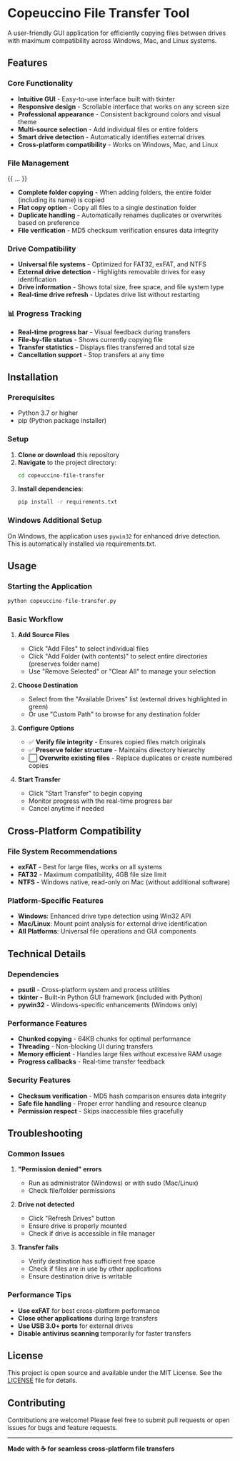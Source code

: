 # Copeuccino File Transfer Tool

A user-friendly GUI application for efficiently copying files between drives with maximum compatibility across Windows, Mac, and Linux systems.

## Features

### **Core Functionality**
- **Intuitive GUI** - Easy-to-use interface built with tkinter
- **Responsive design** - Scrollable interface that works on any screen size
- **Professional appearance** - Consistent background colors and visual theme
- **Multi-source selection** - Add individual files or entire folders
- **Smart drive detection** - Automatically identifies external drives
- **Cross-platform compatibility** - Works on Windows, Mac, and Linux

### **File Management**
{{ ... }}
- **Complete folder copying** - When adding folders, the entire folder (including its name) is copied
- **Flat copy option** - Copy all files to a single destination folder
- **Duplicate handling** - Automatically renames duplicates or overwrites based on preference
- **File verification** - MD5 checksum verification ensures data integrity

### **Drive Compatibility**
- **Universal file systems** - Optimized for FAT32, exFAT, and NTFS
- **External drive detection** - Highlights removable drives for easy identification
- **Drive information** - Shows total size, free space, and file system type
- **Real-time drive refresh** - Updates drive list without restarting

### 📊 **Progress Tracking**
- **Real-time progress bar** - Visual feedback during transfers
- **File-by-file status** - Shows currently copying file
- **Transfer statistics** - Displays files transferred and total size
- **Cancellation support** - Stop transfers at any time

## Installation

### Prerequisites
- Python 3.7 or higher
- pip (Python package installer)

### Setup
1. **Clone or download** this repository
2. **Navigate** to the project directory:
   ```bash
   cd copeuccino-file-transfer
   ```
3. **Install dependencies**:
   ```bash
   pip install -r requirements.txt
   ```

### Windows Additional Setup
On Windows, the application uses `pywin32` for enhanced drive detection. This is automatically installed via requirements.txt.

## Usage

### Starting the Application
```bash
python copeuccino-file-transfer.py
```

### Basic Workflow
1. **Add Source Files**
   - Click "Add Files" to select individual files
   - Click "Add Folder (with contents)" to select entire directories (preserves folder name)
   - Use "Remove Selected" or "Clear All" to manage your selection

2. **Choose Destination**
   - Select from the "Available Drives" list (external drives highlighted in green)
   - Or use "Custom Path" to browse for any destination folder

3. **Configure Options**
   - ✅ **Verify file integrity** - Ensures copied files match originals
   - ✅ **Preserve folder structure** - Maintains directory hierarchy
   - ⬜ **Overwrite existing files** - Replace duplicates or create numbered copies

4. **Start Transfer**
   - Click "Start Transfer" to begin copying
   - Monitor progress with the real-time progress bar
   - Cancel anytime if needed

## Cross-Platform Compatibility

### File System Recommendations
- **exFAT** - Best for large files, works on all systems
- **FAT32** - Maximum compatibility, 4GB file size limit
- **NTFS** - Windows native, read-only on Mac (without additional software)

### Platform-Specific Features
- **Windows**: Enhanced drive type detection using Win32 API
- **Mac/Linux**: Mount point analysis for external drive identification
- **All Platforms**: Universal file operations and GUI components

## Technical Details

### Dependencies
- **psutil** - Cross-platform system and process utilities
- **tkinter** - Built-in Python GUI framework (included with Python)
- **pywin32** - Windows-specific enhancements (Windows only)

### Performance Features
- **Chunked copying** - 64KB chunks for optimal performance
- **Threading** - Non-blocking UI during transfers
- **Memory efficient** - Handles large files without excessive RAM usage
- **Progress callbacks** - Real-time transfer feedback

### Security Features
- **Checksum verification** - MD5 hash comparison ensures data integrity
- **Safe file handling** - Proper error handling and resource cleanup
- **Permission respect** - Skips inaccessible files gracefully

## Troubleshooting

### Common Issues
1. **"Permission denied" errors**
   - Run as administrator (Windows) or with sudo (Mac/Linux)
   - Check file/folder permissions

2. **Drive not detected**
   - Click "Refresh Drives" button
   - Ensure drive is properly mounted
   - Check if drive is accessible in file manager

3. **Transfer fails**
   - Verify destination has sufficient free space
   - Check if files are in use by other applications
   - Ensure destination drive is writable

### Performance Tips
- **Use exFAT** for best cross-platform performance
- **Close other applications** during large transfers
- **Use USB 3.0+ ports** for external drives
- **Disable antivirus scanning** temporarily for faster transfers

## License

This project is open source and available under the MIT License. See the [LICENSE](LICENSE) file for details.

## Contributing

Contributions are welcome! Please feel free to submit pull requests or open issues for bugs and feature requests.

---

**Made with ☕ for seamless cross-platform file transfers**
